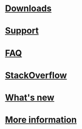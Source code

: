 # [Downloads](~/resources/downloads.md)
# [Support](~/resources/support.md)
# [FAQ](~/bot-framework-faq.md)
# [StackOverflow](http://stackoverflow.com/questions/tagged/botframework)
# [What's new](~/whats-new.md)
# [More information](~/resources/contributions.md)
<!--## [Tools](~/resources/tools.md)-->